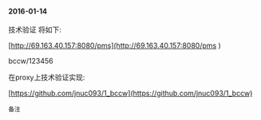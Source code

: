 #### 2016-01-14

技术验证 将如下:

[http://69.163.40.157:8080/pms](http://69.163.40.157:8080/pms
)

bccw/123456

在proxy上技术验证实现:

[https://github.com/jnuc093/1_bccw](https://github.com/jnuc093/1_bccw)

	备注
